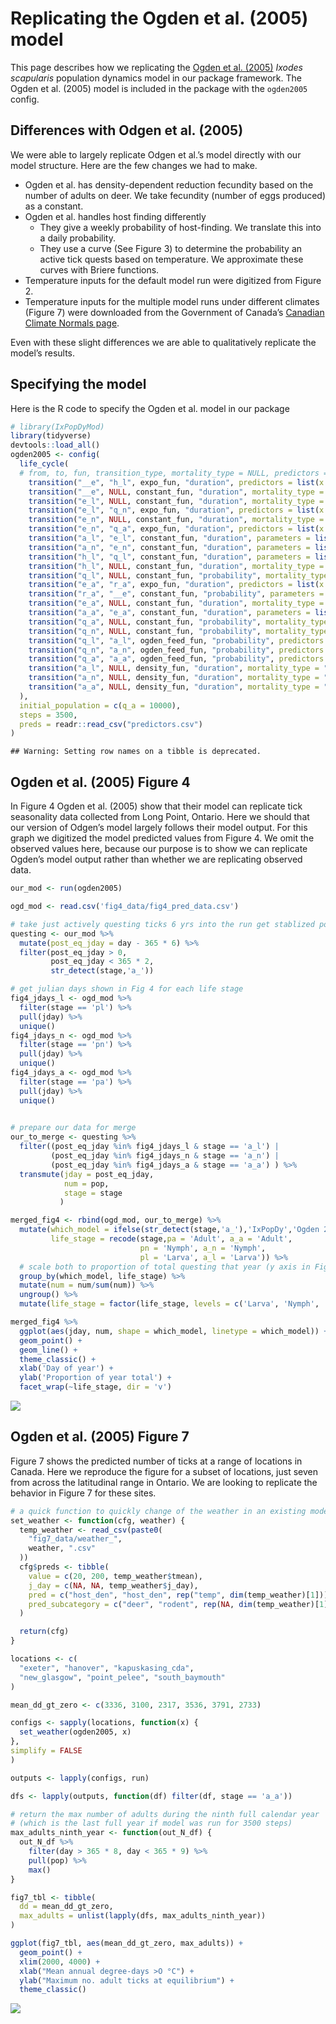 Replicating the Ogden et al. (2005) model
================

This page describes how we replicating the [Ogden et
al. (2005)](https://doi.org/10.1016/j.ijpara.2004.12.013) *Ixodes
scapularis* population dynamics model in our package framework. The
Ogden et al. (2005) model is included in the package with the
`ogden2005` config.

## Differences with Odgen et al. (2005)

We were able to largely replicate Odgen et al.’s model directly with our
model structure. Here are the few changes we had to make.

- Ogden et al. has density-dependent reduction fecundity based on the
  number of adults on deer. We take fecundity (number of eggs produced)
  as a constant.
- Ogden et al. handles host finding differently
  - They give a weekly probability of host-finding. We translate this
    into a daily probability.
  - They use a curve (See Figure 3) to determine the probability an
    active tick quests based on temperature. We approximate these curves
    with Briere functions.
- Temperature inputs for the default model run were digitized from
  Figure 2.
- Temperature inputs for the multiple model runs under different
  climates (Figure 7) were downloaded from the Government of Canada’s
  [Canadian Climate Normals
  page](https://climate.weather.gc.ca/climate_normals/index_e.html).

Even with these slight differences we are able to qualitatively
replicate the model’s results.

## Specifying the model

Here is the R code to specify the Ogden et al. model in our package

``` r
# library(IxPopDyMod)
library(tidyverse)
devtools::load_all()
ogden2005 <- config(
  life_cycle(
  # from, to, fun, transition_type, mortality_type = NULL, predictors = NULL, parameters = list()
    transition("__e", "h_l", expo_fun, "duration", predictors = list(x = predictor_spec("temp", FALSE)), parameters = list(a = 2.92e-05, b = 2.27)),
    transition("__e", NULL, constant_fun, "duration", mortality_type = "per_day", parameters = list(a = 0.002)),
    transition("e_l", NULL, constant_fun, "duration", mortality_type = "per_day", parameters = list(a = 0.003)),
    transition("e_l", "q_n", expo_fun, "duration", predictors = list(x = predictor_spec("temp", FALSE)), parameters = list(a = 9.883278e-06, b = 2.55)),
    transition("e_n", NULL, constant_fun, "duration", mortality_type = "per_day", parameters = list(a = 0.002)),
    transition("e_n", "q_a", expo_fun, "duration", predictors = list(x = predictor_spec("temp", FALSE)), parameters = list(a = 0.0006265664, b = 1.21)),
    transition("a_l", "e_l", constant_fun, "duration", parameters = list(a = 0.5)),
    transition("a_n", "e_n", constant_fun, "duration", parameters = list(a = 0.25)),
    transition("h_l", "q_l", constant_fun, "duration", parameters = list(a = 0.0476)),
    transition("h_l", NULL, constant_fun, "duration", mortality_type = "per_day", parameters = list(a = 0.006)),
    transition("q_l", NULL, constant_fun, "probability", mortality_type = "per_day", parameters = list(a = 0.006)),
    transition("e_a", "r_a", expo_fun, "duration", predictors = list(x = predictor_spec("temp", FALSE)), parameters = list(a = 0.0007692308, b = 1.42)),
    transition("r_a", "__e", constant_fun, "probability", parameters = list(a = 3000)),
    transition("e_a", NULL, constant_fun, "duration", mortality_type = "per_day", parameters = list(a = 1e-04)),
    transition("a_a", "e_a", constant_fun, "duration", parameters = list(a = 0.111)),
    transition("q_a", NULL, constant_fun, "probability", mortality_type = "per_day", parameters = list(a = 0.006)),
    transition("q_n", NULL, constant_fun, "probability", mortality_type = "per_day", parameters = list(a = 0.006)),
    transition("q_l", "a_l", ogden_feed_fun, "probability", predictors = list(x = predictor_spec("temp")), parameters = list(a = 0.0207, q = 7e-04, tmax = 35, tmin = 10)),
    transition("q_n", "a_n", ogden_feed_fun, "probability", predictors = list(x = predictor_spec("temp")), parameters = list(a = 0.0207, q = 7e-04, tmax = 35, tmin = 10)),
    transition("q_a", "a_a", ogden_feed_fun, "probability", predictors = list(x = predictor_spec("temp")), parameters = list(a = 0.0459, q = 0.0088, tmax = 16, tmin = 3)),
    transition("a_l", NULL, density_fun, "duration", mortality_type = "throughout_transition", predictors = list(x = predictor_spec("host_den"), y = predictor_spec("[af]..")), parameters = list(a = 0.65, b = 0.049, c = 1.01, pref = c(deer = 0, mouse = 1))),
    transition("a_n", NULL, density_fun, "duration", mortality_type = "throughout_transition", predictors = list(x = predictor_spec("host_den"), y = predictor_spec("[af]..")), parameters = list(a = 0.55, b = 0.049, c = 1.01, pref = c(deer = 0, mouse = 1))),
    transition("a_a", NULL, density_fun, "duration", mortality_type = "throughout_transition", predictors = list(x = predictor_spec("host_den"), y = predictor_spec("[af]..")), parameters = list(a = 0.5, b = 0.049, c = 1.01, pref = c(deer = 1, mouse = 0)))
  ),
  initial_population = c(q_a = 10000),
  steps = 3500,
  preds = readr::read_csv("predictors.csv")
)
```

    ## Warning: Setting row names on a tibble is deprecated.

## Ogden et al. (2005) Figure 4

In Figure 4 Ogden et al. (2005) show that their model can replicate tick
seasonality data collected from Long Point, Ontario. Here we should that
our version of Odgen’s model largely follows their model output. For
this graph we digitized the model predicted values from Figure 4. We
omit the observed values here, because our purpose is to show we can
replicate Ogden’s model output rather than whether we are replicating
observed data.

``` r
our_mod <- run(ogden2005)
```

``` r
ogd_mod <- read.csv('fig4_data/fig4_pred_data.csv')

# take just actively questing ticks 6 yrs into the run get stablized population
questing <- our_mod %>%
  mutate(post_eq_jday = day - 365 * 6) %>%
  filter(post_eq_jday > 0,
         post_eq_jday < 365 * 2,
         str_detect(stage,'a_'))

# get julian days shown in Fig 4 for each life stage
fig4_jdays_l <- ogd_mod %>%
  filter(stage == 'pl') %>%
  pull(jday) %>%
  unique()
fig4_jdays_n <- ogd_mod %>%
  filter(stage == 'pn') %>%
  pull(jday) %>%
  unique()
fig4_jdays_a <- ogd_mod %>%
  filter(stage == 'pa') %>%
  pull(jday) %>%
  unique()  
  

# prepare our data for merge
our_to_merge <- questing %>%
  filter((post_eq_jday %in% fig4_jdays_l & stage == 'a_l') |
         (post_eq_jday %in% fig4_jdays_n & stage == 'a_n') |
         (post_eq_jday %in% fig4_jdays_a & stage == 'a_a') ) %>%
  transmute(jday = post_eq_jday,
            num = pop, 
            stage = stage
           )

merged_fig4 <- rbind(ogd_mod, our_to_merge) %>%
  mutate(which_model = ifelse(str_detect(stage,'a_'),'IxPopDy','Ogden 2005'),
         life_stage = recode(stage,pa = 'Adult', a_a = 'Adult', 
                             pn = 'Nymph', a_n = 'Nymph',
                             pl = 'Larva', a_l = 'Larva')) %>%
  # scale both to proportion of total questing that year (y axis in Figure 4)
  group_by(which_model, life_stage) %>%
  mutate(num = num/sum(num)) %>%
  ungroup() %>%
  mutate(life_stage = factor(life_stage, levels = c('Larva', 'Nymph', 'Adult')))

merged_fig4 %>%
  ggplot(aes(jday, num, shape = which_model, linetype = which_model)) +
  geom_point() +
  geom_line() +
  theme_classic() +
  xlab('Day of year') +
  ylab('Proportion of year total') +
  facet_wrap(~life_stage, dir = 'v')
```

![](README_files/figure-gfm/unnamed-chunk-3-1.png)<!-- -->

## Ogden et al. (2005) Figure 7

Figure 7 shows the predicted number of ticks at a range of locations in
Canada. Here we reproduce the figure for a subset of locations, just
seven from across the latitudinal range in Ontario. We are looking to
replicate the behavior in Figure 7 for these sites.

``` r
# a quick function to quickly change of the weather in an existing model config
set_weather <- function(cfg, weather) {
  temp_weather <- read_csv(paste0(
    "fig7_data/weather_",
    weather, ".csv"
  ))
  cfg$preds <- tibble(
    value = c(20, 200, temp_weather$tmean),
    j_day = c(NA, NA, temp_weather$j_day),
    pred = c("host_den", "host_den", rep("temp", dim(temp_weather)[1])),
    pred_subcategory = c("deer", "rodent", rep(NA, dim(temp_weather)[1]))
  )

  return(cfg)
}

locations <- c(
  "exeter", "hanover", "kapuskasing_cda",
  "new_glasgow", "point_pelee", "south_baymouth"
)

mean_dd_gt_zero <- c(3336, 3100, 2317, 3536, 3791, 2733)

configs <- sapply(locations, function(x) {
  set_weather(ogden2005, x)
},
simplify = FALSE
)

outputs <- lapply(configs, run)
```

``` r
dfs <- lapply(outputs, function(df) filter(df, stage == 'a_a'))

# return the max number of adults during the ninth full calendar year
# (which is the last full year if model was run for 3500 steps)
max_adults_ninth_year <- function(out_N_df) {
  out_N_df %>%
    filter(day > 365 * 8, day < 365 * 9) %>%
    pull(pop) %>%
    max()
}

fig7_tbl <- tibble(
  dd = mean_dd_gt_zero,
  max_adults = unlist(lapply(dfs, max_adults_ninth_year))
)

ggplot(fig7_tbl, aes(mean_dd_gt_zero, max_adults)) +
  geom_point() +
  xlim(2000, 4000) +
  xlab("Mean annual degree-days >O °C") +
  ylab("Maximum no. adult ticks at equilibrium") +
  theme_classic()
```

![](README_files/figure-gfm/unnamed-chunk-5-1.png)<!-- -->
